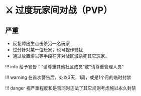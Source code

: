 # ⚔ 过度玩家间对战（PVP）

## **严重**

* 反复蹲出生点击杀另一名玩家
* 过分针对某一位玩家，也可视作骚扰
* 通过放置熔岩等手段在非对战区域杀死其它玩家。

!!! info 给予警告：“请尊重其他社区成员”或“请尊重管理人员”


!!! warning 在首次警告后，处以3天，1周，或是1个月的临时封禁


!!! danger 视严重程度和是否同时违法了其它规则考虑施以永久封禁
